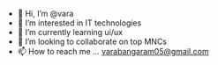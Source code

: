 - 👋 Hi, I’m @vara
- 👀 I’m interested in IT technologies 
- 🌱 I’m currently learning ui/ux
- 💞️ I’m looking to collaborate on top MNCs
- 📫 How to reach me ... varabangaram05@gmail.com

<!---
varasanju/varasanju is a ✨ special ✨ repository because its `README.md` (this file) appears on your GitHub profile.
You can click the Preview link to take a look at your changes.
--->
